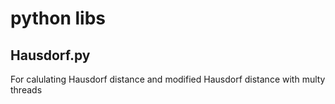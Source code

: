 # python libs

## Hausdorf.py
For calulating Hausdorf distance and modified Hausdorf distance with multy threads

